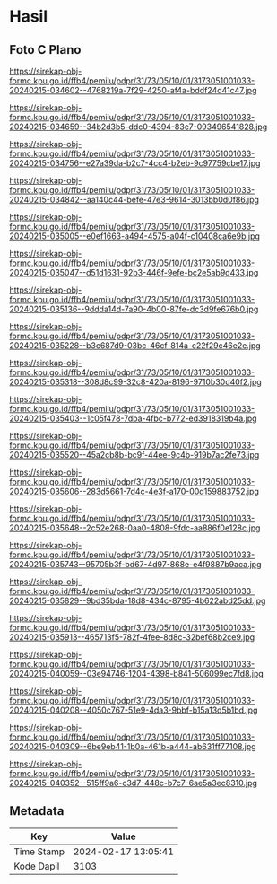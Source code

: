 # Hasil

## Foto C Plano

https://sirekap-obj-formc.kpu.go.id/ffb4/pemilu/pdpr/31/73/05/10/01/3173051001033-20240215-034602--4768219a-7f29-4250-af4a-bddf24d41c47.jpg

https://sirekap-obj-formc.kpu.go.id/ffb4/pemilu/pdpr/31/73/05/10/01/3173051001033-20240215-034659--34b2d3b5-ddc0-4394-83c7-093496541828.jpg

https://sirekap-obj-formc.kpu.go.id/ffb4/pemilu/pdpr/31/73/05/10/01/3173051001033-20240215-034756--e27a39da-b2c7-4cc4-b2eb-9c97759cbe17.jpg

https://sirekap-obj-formc.kpu.go.id/ffb4/pemilu/pdpr/31/73/05/10/01/3173051001033-20240215-034842--aa140c44-befe-47e3-9614-3013bb0d0f86.jpg

https://sirekap-obj-formc.kpu.go.id/ffb4/pemilu/pdpr/31/73/05/10/01/3173051001033-20240215-035005--e0ef1663-a494-4575-a04f-c10408ca6e9b.jpg

https://sirekap-obj-formc.kpu.go.id/ffb4/pemilu/pdpr/31/73/05/10/01/3173051001033-20240215-035047--d51d1631-92b3-446f-9efe-bc2e5ab9d433.jpg

https://sirekap-obj-formc.kpu.go.id/ffb4/pemilu/pdpr/31/73/05/10/01/3173051001033-20240215-035136--9ddda14d-7a90-4b00-87fe-dc3d9fe676b0.jpg

https://sirekap-obj-formc.kpu.go.id/ffb4/pemilu/pdpr/31/73/05/10/01/3173051001033-20240215-035228--b3c687d9-03bc-46cf-814a-c22f29c46e2e.jpg

https://sirekap-obj-formc.kpu.go.id/ffb4/pemilu/pdpr/31/73/05/10/01/3173051001033-20240215-035318--308d8c99-32c8-420a-8196-9710b30d40f2.jpg

https://sirekap-obj-formc.kpu.go.id/ffb4/pemilu/pdpr/31/73/05/10/01/3173051001033-20240215-035403--1c05f478-7dba-4fbc-b772-ed3918319b4a.jpg

https://sirekap-obj-formc.kpu.go.id/ffb4/pemilu/pdpr/31/73/05/10/01/3173051001033-20240215-035520--45a2cb8b-bc9f-44ee-9c4b-919b7ac2fe73.jpg

https://sirekap-obj-formc.kpu.go.id/ffb4/pemilu/pdpr/31/73/05/10/01/3173051001033-20240215-035606--283d5661-7d4c-4e3f-a170-00d159883752.jpg

https://sirekap-obj-formc.kpu.go.id/ffb4/pemilu/pdpr/31/73/05/10/01/3173051001033-20240215-035648--2c52e268-0aa0-4808-9fdc-aa886f0e128c.jpg

https://sirekap-obj-formc.kpu.go.id/ffb4/pemilu/pdpr/31/73/05/10/01/3173051001033-20240215-035743--95705b3f-bd67-4d97-868e-e4f9887b9aca.jpg

https://sirekap-obj-formc.kpu.go.id/ffb4/pemilu/pdpr/31/73/05/10/01/3173051001033-20240215-035829--9bd35bda-18d8-434c-8795-4b622abd25dd.jpg

https://sirekap-obj-formc.kpu.go.id/ffb4/pemilu/pdpr/31/73/05/10/01/3173051001033-20240215-035913--465713f5-782f-4fee-8d8c-32bef68b2ce9.jpg

https://sirekap-obj-formc.kpu.go.id/ffb4/pemilu/pdpr/31/73/05/10/01/3173051001033-20240215-040059--03e94746-1204-4398-b841-506099ec7fd8.jpg

https://sirekap-obj-formc.kpu.go.id/ffb4/pemilu/pdpr/31/73/05/10/01/3173051001033-20240215-040208--4050c767-51e9-4da3-9bbf-b15a13d5b1bd.jpg

https://sirekap-obj-formc.kpu.go.id/ffb4/pemilu/pdpr/31/73/05/10/01/3173051001033-20240215-040309--6be9eb41-1b0a-461b-a444-ab631ff77108.jpg

https://sirekap-obj-formc.kpu.go.id/ffb4/pemilu/pdpr/31/73/05/10/01/3173051001033-20240215-040352--515ff9a6-c3d7-448c-b7c7-6ae5a3ec8310.jpg


## Metadata

| Key        | Value               |
| ---------- | ------------------- |
| Time Stamp | 2024-02-17 13:05:41 |
| Kode Dapil | 3103                |



